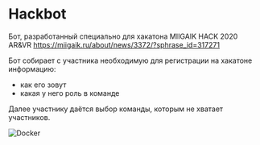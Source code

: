 # Hackbot

Бот, разработанный специально для хакатона MIIGAIK HACK 2020 AR&VR
https://miigaik.ru/about/news/3372/?sphrase_id=317271

Бот собирает с участника необходимую для регистрации на хакатоне информацию: 
- как его зовут
- какая у него роль в команде

Далее участнику даётся выбор команды, которым не хватает участников.



![Docker](https://github.com/Flexlug/Hackbot/workflows/Docker/badge.svg)
